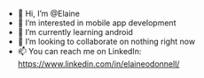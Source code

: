 - 👋 Hi, I’m @Elaine
- 👀 I’m interested in mobile app development
- 🌱 I’m currently learning android
- 💞️ I’m looking to collaborate on nothing right now
- 📫 You can reach me on LinkedIn: https://www.linkedin.com/in/elaineodonnell/
<!---
elaineaodonnell/elaineaodonnell is a ✨ special ✨ repository because its `README.md` (this file) appears on your GitHub profile.
You can click the Preview link to take a look at your changes.
--->
